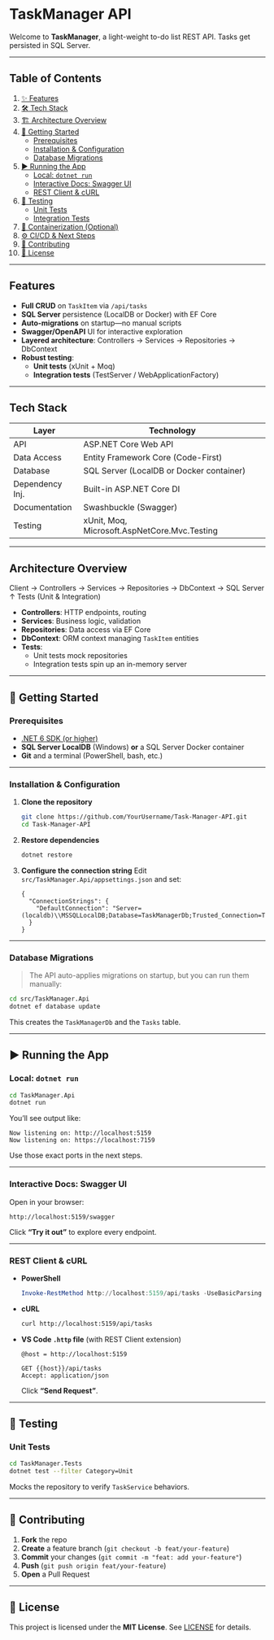 # TaskManager API

Welcome to **TaskManager**, a light-weight to-do list REST API. Tasks get persisted in SQL Server.

---

## Table of Contents

1. [✨ Features](#-features)  
2. [🛠️ Tech Stack](#️-tech-stack)  
3. [🏗️ Architecture Overview](#️-architecture-overview)  
4. [🚀 Getting Started](#-getting-started)  
   - [Prerequisites](#prerequisites)  
   - [Installation & Configuration](#installation--configuration)  
   - [Database Migrations](#database-migrations)  
5. [▶️ Running the App](#️-running-the-app)  
   - [Local: `dotnet run`](#local-dotnet-run)  
   - [Interactive Docs: Swagger UI](#interactive-docs-swagger-ui)  
   - [REST Client & cURL](#rest-client--curl)  
6. [🧪 Testing](#-testing)  
   - [Unit Tests](#unit-tests)  
   - [Integration Tests](#integration-tests)  
7. [🐋 Containerization (Optional)](#-containerization-optional)  
8. [⚙️ CI/CD & Next Steps](#️-cicd--next-steps)  
9. [🤝 Contributing](#-contributing)  
10. [📄 License](#-license)  

---

## Features

- **Full CRUD** on `TaskItem` via `/api/tasks`  
- **SQL Server** persistence (LocalDB or Docker) with EF Core  
- **Auto-migrations** on startup—no manual scripts  
- **Swagger/OpenAPI** UI for interactive exploration  
- **Layered architecture**: Controllers → Services → Repositories → DbContext  
- **Robust testing**:  
  - **Unit tests** (xUnit + Moq)  
  - **Integration tests** (TestServer / WebApplicationFactory)  

---

## Tech Stack

| Layer             | Technology                                    |
|-------------------|-----------------------------------------------|
| API               | ASP.NET Core Web API                          |
| Data Access       | Entity Framework Core (Code-First)            |
| Database          | SQL Server (LocalDB or Docker container)      |
| Dependency Inj.   | Built-in ASP.NET Core DI                      |
| Documentation     | Swashbuckle (Swagger)                         |
| Testing           | xUnit, Moq, Microsoft.AspNetCore.Mvc.Testing  |

---

## Architecture Overview

Client → Controllers → Services → Repositories → DbContext → SQL Server
↑
Tests (Unit & Integration)


- **Controllers**: HTTP endpoints, routing  
- **Services**: Business logic, validation  
- **Repositories**: Data access via EF Core  
- **DbContext**: ORM context managing `TaskItem` entities  
- **Tests**:  
  - Unit tests mock repositories  
  - Integration tests spin up an in-memory server  

---

## 🚀 Getting Started

### Prerequisites

- [.NET 6 SDK (or higher)](https://dotnet.microsoft.com/download)  
- **SQL Server LocalDB** (Windows) **or** a SQL Server Docker container  
- **Git** and a terminal (PowerShell, bash, etc.)

---

### Installation & Configuration

1. **Clone the repository**  
   ```bash
   git clone https://github.com/YourUsername/Task-Manager-API.git
   cd Task-Manager-API
   ```

2. **Restore dependencies**

   ```bash
   dotnet restore
   ```

3. **Configure the connection string**
   Edit `src/TaskManager.Api/appsettings.json` and set:
   ```jsonc
   {
     "ConnectionStrings": {
       "DefaultConnection": "Server=(localdb)\\MSSQLLocalDB;Database=TaskManagerDb;Trusted_Connection=True;"
     }
   }
   ```

---

### Database Migrations

> The API auto-applies migrations on startup, but you can run them manually:

```bash
cd src/TaskManager.Api
dotnet ef database update
```

This creates the `TaskManagerDb` and the `Tasks` table.

---
## ▶️ Running the App
### Local: `dotnet run`

```bash
cd TaskManager.Api
dotnet run
```

You’ll see output like:

```
Now listening on: http://localhost:5159
Now listening on: https://localhost:7159
```

Use those exact ports in the next steps.

---

### Interactive Docs: Swagger UI

Open in your browser:

```
http://localhost:5159/swagger
```

Click **“Try it out”** to explore every endpoint.

---

### REST Client & cURL

* **PowerShell**

  ```powershell
  Invoke-RestMethod http://localhost:5159/api/tasks -UseBasicParsing
  ```

* **cURL**

  ```bash
  curl http://localhost:5159/api/tasks
  ```

* **VS Code `.http` file** (with REST Client extension)

  ```http
  @host = http://localhost:5159

  GET {{host}}/api/tasks
  Accept: application/json
  ```

  Click **“Send Request”**.
---

## 🧪 Testing

### Unit Tests

```bash
cd TaskManager.Tests
dotnet test --filter Category=Unit
```

Mocks the repository to verify `TaskService` behaviors.

---

## 🤝 Contributing

1. **Fork** the repo
2. **Create** a feature branch (`git checkout -b feat/your-feature`)
3. **Commit** your changes (`git commit -m "feat: add your-feature"`)
4. **Push** (`git push origin feat/your-feature`)
5. **Open** a Pull Request

---

## 📄 License

This project is licensed under the **MIT License**. See [LICENSE](LICENSE) for details.
